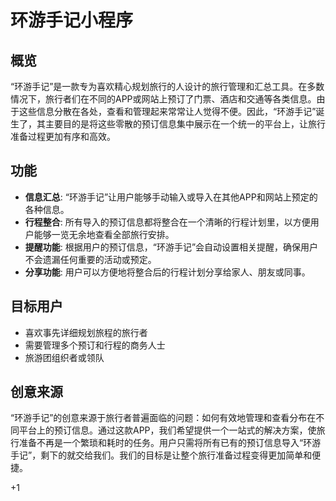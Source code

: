 <!--
 * @Author: lc 13454782562@163.com
 * @Date: 2023-09-27 16:15:49
 * @LastEditors: lc 13454782562@163.com
 * @LastEditTime: 2023-09-27 16:18:15
 * @FilePath: \journeyhub\README.md
 * @Description: 这是默认设置,请设置`customMade`, 打开koroFileHeader查看配置 进行设置: https://github.com/OBKoro1/koro1FileHeader/wiki/%E9%85%8D%E7%BD%AE
-->
# 环游手记小程序

## 概览

“环游手记”是一款专为喜欢精心规划旅行的人设计的旅行管理和汇总工具。在多数情况下，旅行者们在不同的APP或网站上预订了门票、酒店和交通等各类信息。由于这些信息分散在各处，查看和管理起来常常让人觉得不便。因此，“环游手记”诞生了，其主要目的是将这些零散的预订信息集中展示在一个统一的平台上，让旅行准备过程更加有序和高效。

## 功能

- **信息汇总**: “环游手记”让用户能够手动输入或导入在其他APP和网站上预定的各种信息。
- **行程整合**: 所有导入的预订信息都将整合在一个清晰的行程计划里，以方便用户能够一览无余地查看全部旅行安排。
- **提醒功能**: 根据用户的预订信息，“环游手记”会自动设置相关提醒，确保用户不会遗漏任何重要的活动或预定。
- **分享功能**: 用户可以方便地将整合后的行程计划分享给家人、朋友或同事。

## 目标用户

- 喜欢事先详细规划旅程的旅行者
- 需要管理多个预订和行程的商务人士
- 旅游团组织者或领队

## 创意来源

“环游手记”的创意来源于旅行者普遍面临的问题：如何有效地管理和查看分布在不同平台上的预订信息。通过这款APP，我们希望提供一个一站式的解决方案，使旅行准备不再是一个繁琐和耗时的任务。用户只需将所有已有的预订信息导入“环游手记”，剩下的就交给我们。我们的目标是让整个旅行准备过程变得更加简单和便捷。

+1
